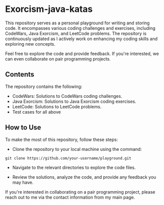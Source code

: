 # Exorcism-java-katas
This repository serves as a personal playground for writing and storing code. 
It encompasses various coding challenges and exercises, including CodeWars, Java Exorcism, and LeetCode problems. 
The repository is continuously updated as I actively work on enhancing my coding skills and exploring new concepts.

Feel free to explore the code and provide feedback. If you're interested, we can even collaborate on pair programming projects.

## Contents
The repository contains the following:

* CodeWars: Solutions to CodeWars coding challenges.
* Java Exorcism: Solutions to Java Exorcism coding exercises.
* LeetCode: Solutions to LeetCode problems.
* Test cases for all above

## How to Use
 To make the most of this repository, follow these steps:

- Clone the repository to your local machine using the command:

``` 
git clone https://github.com/your-username/playground.git
``` 


- Navigate to the relevant directories to explore the code files.

- Review the solutions, analyze the code, and provide any feedback you may have.

If you're interested in collaborating on a pair programming project,
please reach out to me via the contact information from my main page.
